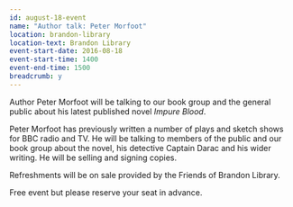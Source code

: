 ```yaml
---
id: august-18-event
name: "Author talk: Peter Morfoot"
location: brandon-library
location-text: Brandon Library
event-start-date: 2016-08-18
event-start-time: 1400
event-end-time: 1500
breadcrumb: y
---
```

Author Peter Morfoot will be talking to our book group and the general public about his latest published novel <cite>Impure Blood</cite>.

Peter Morfoot has previously written a number of plays and sketch shows for BBC radio and TV. He will be talking to members of the public and our book group about the novel, his detective Captain Darac and his wider writing. He will be selling and signing copies.

Refreshments will be on sale provided by the Friends of Brandon Library.

Free event but please reserve your seat in advance.
